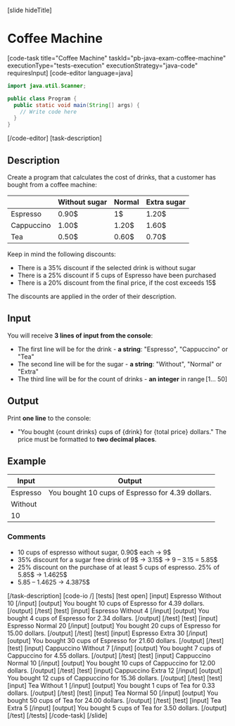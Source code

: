 [slide hideTitle]
# Coffee Machine
[code-task title="Coffee Machine" taskId="pb-java-exam-coffee-machine" executionType="tests-execution" executionStrategy="java-code" requiresInput]
[code-editor language=java]
```java
import java.util.Scanner;

public class Program {
  public static void main(String[] args) {
    // Write code here
  }
}
```
[/code-editor]
[task-description]
## Description
Create a program that calculates the cost of drinks, that a customer has bought from a coffee machine:

|   | Without sugar | Normal | Extra sugar |
|---|---|---|---|
| Espresso | 0.90$ | 1$ | 1.20$ |
| Cappuccino | 1.00$ | 1.20$ | 1.60$ |
| Tea | 0.50$ | 0.60$ | 0.70$ |

Keep in mind the following discounts:
- There is a 35% discount if the selected drink is without sugar
- There is a 25% discount if 5 cups of Espresso have been purchased
- There is a 20% discount from the final price, if the cost exceeds 15$

The discounts are applied in the order of their description.

## Input
You will receive **3 lines of input from the console**:
- The first line will be for the drink - **a string**: "Espresso", "Cappuccino" or "Tea" 
- The second line will be for the sugar - **a string**: "Without", "Normal" or "Extra" 
- The third line will be for the count of drinks - **an integer** in range [1… 50] 

## Output
Print **one line** to the console:
- "You bought \{count drinks\} cups of \{drink\} for \{total price\} dollars."
The price must be formatted to **two decimal places**.

## Example
| **Input** | **Output** |
| --- | --- |
| Espresso | You bought 10 cups of Espresso for 4.39 dollars. |
| Without |  |
| 10 |  |

### Comments
- 10 cups of espresso without sugar, 0.90$ each -> 9$
- 35% discount for a sugar free drink of 9$ -> 3.15$ -> 9 – 3.15 = 5.85$
- 25% discount on the purchase of at least 5 cups of espresso. 25% of 5.85$ -> 1.4625$
- 5.85 – 1.4625 -> 4.3875$

[/task-description]
[code-io /]
[tests]
[test open]
[input]
Espresso
Without
10
[/input]
[output]
You bought 10 cups of Espresso for 4.39 dollars.
[/output]
[/test]
[test]
[input]
Espresso
Without
4
[/input]
[output]
You bought 4 cups of Espresso for 2.34 dollars.
[/output]
[/test]
[test]
[input]
Espresso
Normal
20
[/input]
[output]
You bought 20 cups of Espresso for 15.00 dollars.
[/output]
[/test]
[test]
[input]
Espresso
Extra
30
[/input]
[output]
You bought 30 cups of Espresso for 21.60 dollars.
[/output]
[/test]
[test]
[input]
Cappuccino
Without
7
[/input]
[output]
You bought 7 cups of Cappuccino for 4.55 dollars.
[/output]
[/test]
[test]
[input]
Cappuccino
Normal
10
[/input]
[output]
You bought 10 cups of Cappuccino for 12.00 dollars.
[/output]
[/test]
[test]
[input]
Cappuccino
Extra
12
[/input]
[output]
You bought 12 cups of Cappuccino for 15.36 dollars.
[/output]
[/test]
[test]
[input]
Tea
Without
1
[/input]
[output]
You bought 1 cups of Tea for 0.33 dollars.
[/output]
[/test]
[test]
[input]
Tea
Normal
50
[/input]
[output]
You bought 50 cups of Tea for 24.00 dollars.
[/output]
[/test]
[test]
[input]
Tea
Extra
5
[/input]
[output]
You bought 5 cups of Tea for 3.50 dollars.
[/output]
[/test]
[/tests]
[/code-task]
[/slide]

